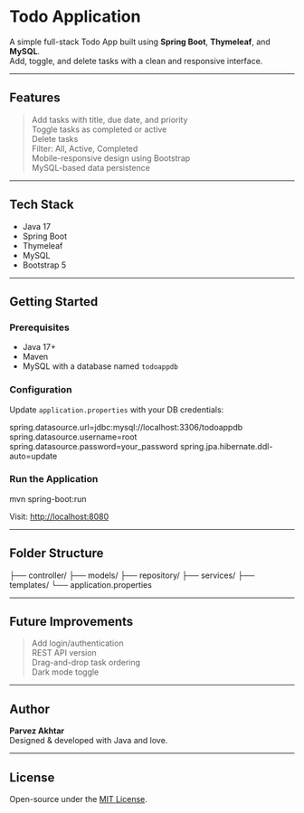 # Todo Application

A simple full-stack Todo App built using **Spring Boot**, **Thymeleaf**, and **MySQL**.  
Add, toggle, and delete tasks with a clean and responsive interface.

---

## Features

> Add tasks with title, due date, and priority  
> Toggle tasks as completed or active  
> Delete tasks  
> Filter: All, Active, Completed  
> Mobile-responsive design using Bootstrap  
> MySQL-based data persistence

---

## Tech Stack

- Java 17  
- Spring Boot  
- Thymeleaf  
- MySQL  
- Bootstrap 5

---

## Getting Started

### Prerequisites

- Java 17+  
- Maven  
- MySQL with a database named `todoappdb`

### Configuration

Update `application.properties` with your DB credentials:

spring.datasource.url=jdbc:mysql://localhost:3306/todoappdb
spring.datasource.username=root
spring.datasource.password=your_password
spring.jpa.hibernate.ddl-auto=update


### Run the Application

mvn spring-boot:run



Visit: [http://localhost:8080](http://localhost:8080)

---

## Folder Structure

├── controller/
├── models/
├── repository/
├── services/
├── templates/
└── application.properties



---

## Future Improvements

> Add login/authentication  
> REST API version  
> Drag-and-drop task ordering  
> Dark mode toggle

---

## Author

**Parvez Akhtar**  
Designed & developed with Java and love.

---

## License

Open-source under the [MIT License](LICENSE).
